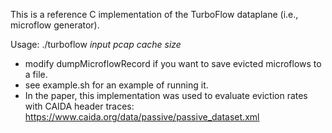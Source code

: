 This is a reference C implementation of the TurboFlow dataplane (i.e., microflow generator).

Usage: 
./turboflow *input pcap* *cache size*

- modify dumpMicroflowRecord if you want to save evicted microflows to a file. 
- see example.sh for an example of running it.
- In the paper, this implementation was used to evaluate eviction rates with CAIDA header traces: https://www.caida.org/data/passive/passive_dataset.xml
